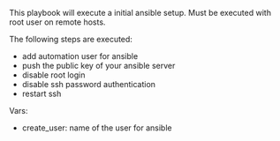 This playbook will execute a initial ansible setup.
Must be executed with root user on remote hosts.

The following steps are executed:
- add automation user for ansible
- push the public key of your ansible server
- disable root login
- disable ssh password authentication
- restart ssh

Vars:

- create_user: name of the user for ansible
